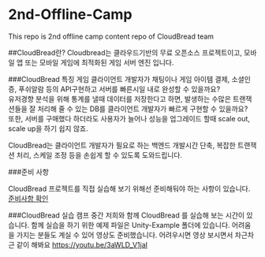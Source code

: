 # 2nd-Offline-Camp
This repo is 2nd offline camp content repo of CloudBread team

##CloudBread란?
Cloudbread는 클라우드기반의 무료 오픈소스 프로젝트이고, 모바일 앱 또는 모바일 게임에 최적화된 게임 서버 엔진 입니다.


###CloudBread 특징
게임 클라이언트 개발자가 채팅이나 게임 아이템 결제, 소셜인증, 푸쉬알람 등의 API구현하고 서버를 빠른시일 내로 완성할 수 있을까요?  
유저경향 분석을 위해 통계를 낼때 데이터를 저장한다고 하면, 발생하는 수많은 트랜잭션들을 잘 처리해 줄 수 있는 DB를 클라이언트 개발자가 빠르게 구현할 수 있을까요?  
또한, 서버를 구매했다 하더라도 사용자가 늘어나 성능을 업그레이드 할때 scale out, scale up을 하기 쉽지 않죠.  

CloudBread는 클라이언트 개발자가 필요로 하는 백엔드 개발시간 단축, 복잡한 트랜잭션 처리, 스케일 조정 등을 손쉽게 할 수 있도록 도와드립니다.

###준비 사항

CloudBread 프로젝트를 직접 실습해 보기 위해선 준비해둬야 하는 사항이 있습니다.  
[준비사항 확인](./00-cloudbread-requirement.md)

###CloudBread 실습
캠프 중간 저희와 함께 CloudBread 를 실습해 보는 시간이 있습니다. 함께 실습을 하기 위한 예제 파일은 Unity-Example 폴더에 있습니다. 어려움을 가지는 분들도 계실 수 있어 영상도 준비했습니다. 어려우시면 영상 보시면서 차근차근 같이 해봐요
https://youtu.be/3aWLD_V1jaI
